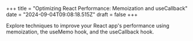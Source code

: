 +++
title = "Optimizing React Performance: Memoization and useCallback"
date = "2024-09-04T09:08:18.515Z"
draft = false
+++

  Explore techniques to improve your React app's performance using memoization, the useMemo hook, and the useCallback hook.
        